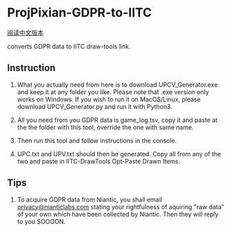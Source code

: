 # ProjPixian-GDPR-to-IITC

[阅读中文版本](README_CHN.md)

converts GDPR data to IITC draw-tools link.
## Instruction 
1. What you actually need from here is to download UPCV_Generator.exe and keep it at any folder you like. Please note that .exe version only works on Windows. If you wish to run it on MacOS/Linux, please download UPCV_Generator.py and run it with Python3.

2. All you need from you GDPR data is game_log.tsv, copy it and paste at the the folder with this tool, override the one with same name.

3. Then run this tool and follow instructions in the console.

4. UPC.txt and UPV.txt should then be generated. Copy all from any of the two and paste in IITC-DrawTools Opt-Paste Drawn Items.



## Tips 
1. To acquire GDPR data from Niantic, you shall email [privacy@nianticlabs.com](mailto:privacy@nianticlabs.com) stating your rightfulness of aquiring "raw data" of your own which have been collected by Niantic. Then they will reply to you SOOOON.
